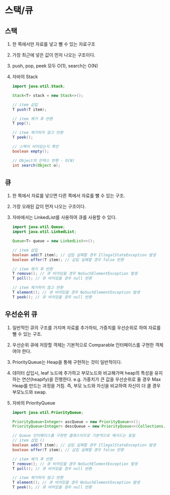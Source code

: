 # 스택/큐

## 스택
1. 한 쪽에서만 자료를 넣고 뺄 수 있는 자료구조
2. 가장 최근에 넣은 값이 먼저 나오는 구조이다.
3. push, pop, peek 모두 O(1), search는 O(N)
4. 자바의 Stack
   
    ```java
    import java.util.Stack;
    
    Stack<T> stack = new Stack<>();
    
    // item 삽입
    T push(T item);
    
    // item 제거 후 반환
    T pop();
    
    // item 제거하지 않고 반환
    T peek();
    
    // 스택이 비어있는지 확인
    boolean empty();
    
    // Object의 인덱스 반환 - O(N)
    int search(Object o);
    ```
    
## 큐
1. 한 쪽에서 자료를 넣으면 다른 쪽에서 자료를 뺄 수 있는 구조.
2. 가장 오래된 값이 먼저 나오는 구조이다.
3. 자바에서는 LinkedList를 사용하여 큐를 사용할 수 있다.
    
    ```java
    import java.util.Queue;
    import java.util.LinkedList;
    
    Queue<T> queue = new LinkedList<>();
    
    // item 삽입
    boolean add(T item); // 삽입 실패할 경우 IllegalStateException 발생
    boolean offer(T item); // 삽입 실패할 경우 false 반환
    
    // item 제거 후 반환
    T remove(); // 큐 비어있을 경우 NoSuchElementException 발생
    T poll(); // 큐 비어있을 경우 null 반환
    
    // item 제거하지 않고 반환
    T element(); // 큐 비어있을 경우 NoSuchElementException 발생
    T peek(); // 큐 비어있을 경우 null 반환
    ```
    
## 우선순위 큐
1. 일반적인 큐의 구조를 가지며 자료를 추가하되, 가중치를 우선순위로 하여 자료를 뺄 수 있는 구조.
2. 우선순위 큐에 저장할 객체는 기본적으로 Comparable 인터페이스를 구현한 객체여야 한다.
3. PriorityQueue는 Heap을 통해 구현하는 것이 일반적이다.
4. 데이터 삽입시, leaf 노드에 추가하고 부모노드와 비교해가며 heap의 특성을 유지하는 연산(heapify)을 진행한다. 
    e.g. 가중치가 큰 값을 우선순위로 둘 경우 Max Heap를 만드는 과정을 거침. 즉, 부모 노드와 자신을 비교하여 자신이 더 클 경우 부모노드와 swap.  
5. 자바의 PriorityQueue

   ```java
   import java.util.PriorityQueue;

   PriorityQueue<Integer> ascQueue = new PriorityQueue<>();
   PriorityQueue<Integer> descQueue = new PriorityQueue<>(Collections.reverseOrder());

   // Queue 인터페이스를 구현한 클래스이므로 기본적으로 메서드는 동일
   // item 삽입 ()
   boolean add(T item); // 삽입 실패할 경우 IllegalStateException 발생
   boolean offer(T item); // 삽입 실패할 경우 false 반환

   // item 제거 후 반환
   T remove(); // 큐 비어있을 경우 NoSuchElementException 발생
   T poll(); // 큐 비어있을 경우 null 반환

   // item 제거하지 않고 반환
   T element(); // 큐 비어있을 경우 NoSuchElementException 발생
   T peek(); // 큐 비어있을 경우 null 반환
   ```
